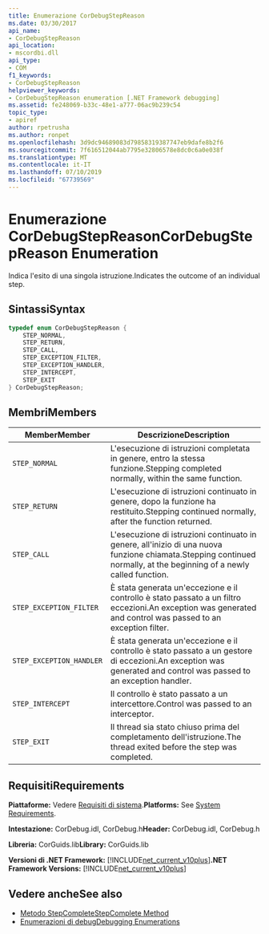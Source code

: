 ```yaml
---
title: Enumerazione CorDebugStepReason
ms.date: 03/30/2017
api_name:
- CorDebugStepReason
api_location:
- mscordbi.dll
api_type:
- COM
f1_keywords:
- CorDebugStepReason
helpviewer_keywords:
- CorDebugStepReason enumeration [.NET Framework debugging]
ms.assetid: fe248069-b33c-48e1-a777-06ac9b239c54
topic_type:
- apiref
author: rpetrusha
ms.author: ronpet
ms.openlocfilehash: 3d9dc94689083d79858319387747eb9dafe8b2f6
ms.sourcegitcommit: 7f616512044ab7795e32806578e8dc0c6a0e038f
ms.translationtype: MT
ms.contentlocale: it-IT
ms.lasthandoff: 07/10/2019
ms.locfileid: "67739569"
---
```

# <a name="cordebugstepreason-enumeration"></a><span data-ttu-id="f266c-102">Enumerazione CorDebugStepReason</span><span class="sxs-lookup"><span data-stu-id="f266c-102">CorDebugStepReason Enumeration</span></span>
<span data-ttu-id="f266c-103">Indica l'esito di una singola istruzione.</span><span class="sxs-lookup"><span data-stu-id="f266c-103">Indicates the outcome of an individual step.</span></span>  
  
## <a name="syntax"></a><span data-ttu-id="f266c-104">Sintassi</span><span class="sxs-lookup"><span data-stu-id="f266c-104">Syntax</span></span>  
  
```cpp  
typedef enum CorDebugStepReason {  
    STEP_NORMAL,  
    STEP_RETURN,  
    STEP_CALL,  
    STEP_EXCEPTION_FILTER,  
    STEP_EXCEPTION_HANDLER,  
    STEP_INTERCEPT,  
    STEP_EXIT  
} CorDebugStepReason;  
```  
  
## <a name="members"></a><span data-ttu-id="f266c-105">Membri</span><span class="sxs-lookup"><span data-stu-id="f266c-105">Members</span></span>  
  
|<span data-ttu-id="f266c-106">Member</span><span class="sxs-lookup"><span data-stu-id="f266c-106">Member</span></span>|<span data-ttu-id="f266c-107">Descrizione</span><span class="sxs-lookup"><span data-stu-id="f266c-107">Description</span></span>|  
|------------|-----------------|  
|`STEP_NORMAL`|<span data-ttu-id="f266c-108">L'esecuzione di istruzioni completata in genere, entro la stessa funzione.</span><span class="sxs-lookup"><span data-stu-id="f266c-108">Stepping completed normally, within the same function.</span></span>|  
|`STEP_RETURN`|<span data-ttu-id="f266c-109">L'esecuzione di istruzioni continuato in genere, dopo la funzione ha restituito.</span><span class="sxs-lookup"><span data-stu-id="f266c-109">Stepping continued normally, after the function returned.</span></span>|  
|`STEP_CALL`|<span data-ttu-id="f266c-110">L'esecuzione di istruzioni continuato in genere, all'inizio di una nuova funzione chiamata.</span><span class="sxs-lookup"><span data-stu-id="f266c-110">Stepping continued normally, at the beginning of a newly called function.</span></span>|  
|`STEP_EXCEPTION_FILTER`|<span data-ttu-id="f266c-111">È stata generata un'eccezione e il controllo è stato passato a un filtro eccezioni.</span><span class="sxs-lookup"><span data-stu-id="f266c-111">An exception was generated and control was passed to an exception filter.</span></span>|  
|`STEP_EXCEPTION_HANDLER`|<span data-ttu-id="f266c-112">È stata generata un'eccezione e il controllo è stato passato a un gestore di eccezioni.</span><span class="sxs-lookup"><span data-stu-id="f266c-112">An exception was generated and control was passed to an exception handler.</span></span>|  
|`STEP_INTERCEPT`|<span data-ttu-id="f266c-113">Il controllo è stato passato a un intercettore.</span><span class="sxs-lookup"><span data-stu-id="f266c-113">Control was passed to an interceptor.</span></span>|  
|`STEP_EXIT`|<span data-ttu-id="f266c-114">Il thread sia stato chiuso prima del completamento dell'istruzione.</span><span class="sxs-lookup"><span data-stu-id="f266c-114">The thread exited before the step was completed.</span></span>|  
  
## <a name="requirements"></a><span data-ttu-id="f266c-115">Requisiti</span><span class="sxs-lookup"><span data-stu-id="f266c-115">Requirements</span></span>  
 <span data-ttu-id="f266c-116">**Piattaforme:** Vedere [Requisiti di sistema](../../../../docs/framework/get-started/system-requirements.md).</span><span class="sxs-lookup"><span data-stu-id="f266c-116">**Platforms:** See [System Requirements](../../../../docs/framework/get-started/system-requirements.md).</span></span>  
  
 <span data-ttu-id="f266c-117">**Intestazione:** CorDebug.idl, CorDebug.h</span><span class="sxs-lookup"><span data-stu-id="f266c-117">**Header:** CorDebug.idl, CorDebug.h</span></span>  
  
 <span data-ttu-id="f266c-118">**Libreria:** CorGuids.lib</span><span class="sxs-lookup"><span data-stu-id="f266c-118">**Library:** CorGuids.lib</span></span>  
  
 <span data-ttu-id="f266c-119">**Versioni di .NET Framework:** [!INCLUDE[net_current_v10plus](../../../../includes/net-current-v10plus-md.md)]</span><span class="sxs-lookup"><span data-stu-id="f266c-119">**.NET Framework Versions:** [!INCLUDE[net_current_v10plus](../../../../includes/net-current-v10plus-md.md)]</span></span>  
  
## <a name="see-also"></a><span data-ttu-id="f266c-120">Vedere anche</span><span class="sxs-lookup"><span data-stu-id="f266c-120">See also</span></span>

- [<span data-ttu-id="f266c-121">Metodo StepComplete</span><span class="sxs-lookup"><span data-stu-id="f266c-121">StepComplete Method</span></span>](../../../../docs/framework/unmanaged-api/debugging/icordebugmanagedcallback-stepcomplete-method.md)
- [<span data-ttu-id="f266c-122">Enumerazioni di debug</span><span class="sxs-lookup"><span data-stu-id="f266c-122">Debugging Enumerations</span></span>](../../../../docs/framework/unmanaged-api/debugging/debugging-enumerations.md)
